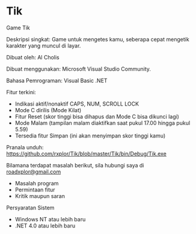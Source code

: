 # Tik
Game Tik

Deskripsi singkat:
Game untuk mengetes kamu, seberapa cepat mengetik karakter yang muncul di layar.

Dibuat oleh:
Al Cholis

Dibuat menggunakan:
Microsoft Visual Studio Community.

Bahasa Pemrograman:
Visual Basic .NET

Fitur terkini:
- Indikasi aktif/nonaktif CAPS, NUM, SCROLL LOCK
- Mode C dirilis (Mode Kilat)
- Fitur Reset (skor tinggi bisa dihapus dan Mode C bisa dikunci lagi)
- Mode Malam (tampilan malam diaktifkan saat pukul 17.00 hingga pukul 5.59)
- Tersedia fitur Simpan (ini akan menyimpan skor tinggi kamu)

Pranala unduh:
https://github.com/rxplor/Tik/blob/master/Tik/bin/Debug/Tik.exe

Bilamana terdapat masalah berikut, sila hubungi saya di roadxplor@gmail.com
- Masalah program
- Permintaan fitur
- Kritik maupun saran

Persyaratan Sistem
- Windows NT atau lebih baru
- .NET 4.0 atau lebih baru
